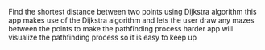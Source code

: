 Find the shortest distance between two points using Dijkstra algorithm
this app makes use of the Dijkstra algorithm and lets the user draw any mazes between the points to make the pathfinding process harder
app will visualize the pathfinding process so it is easy to keep up
